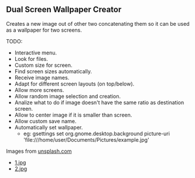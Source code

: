 
## Dual Screen Wallpaper Creator

Creates a new image out of other two concatenating them so it can be used as a wallpaper for two screens.

TODO:
+ Interactive menu.
+ Look for files.
+ Custom size for screen.
+ Find screen sizes automatically.
+ Receive image names.
+ Adapt for different screen layouts (on top/below).
+ Allow more screens.
+ Allow random image selection and creation.
+ Analize what to do if image doesn't have the same ratio as destination screen.
+ Allow to center image if it is smaller than screen.
+ Allow custom save name.
+ Automatically set wallpaper.
	- eg: gsettings set org.gnome.desktop.background picture-uri 'file:///home/user/Documents/Pictures/example.jpg'


Images from [unsplash.com](https://unsplash.com/)
+ [1.jpg](https://unsplash.imgix.net/25/puppy-love.jpg?q=75&fm=jpg&auto=format&s=65ca085acad5e1c245247ccd1530b1c6) 
+ [2.jpg](https://unsplash.imgix.net/26/cactus.jpg?q=75&fm=jpg&auto=format&s=cd5180f8c09880521d4b17e1c8eeb536)
